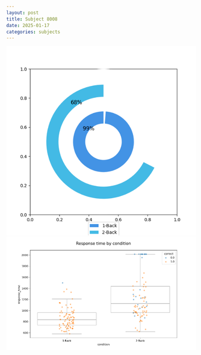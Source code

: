 ```yaml
---
layout: post
title: Subject 8008
date: 2025-01-17
categories: subjects
---
```


![](data/8008/run-13/8008_accuracy_by_condition.png)
![](data/8008/run-13/8008_response_time_by_condition.png)
